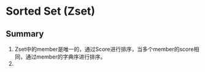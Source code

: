# Sorted Set (Zset)

## Summary

1. Zset中的member是唯一的，通过Score进行排序，当多个member的score相同，通过member的字典序进行排序。
2. 